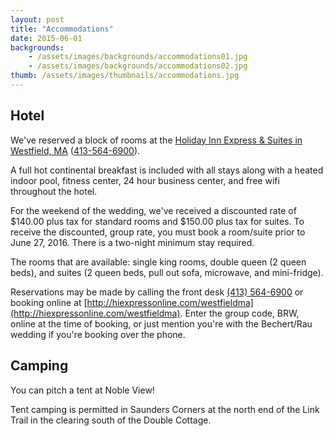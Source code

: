 ```yaml
---
layout: post
title: "Accommodations"
date: 2015-06-01
backgrounds:    
    - /assets/images/backgrounds/accommodations01.jpg
    - /assets/images/backgrounds/accommodations02.jpg
thumb: /assets/images/thumbnails/accommodations.jpg
---
```


## Hotel

We've reserved a block of rooms at the [Holiday Inn Express & Suites in Westfield, MA](http://hiexpress.com/westfieldma) ([413-564-6900](tel:413-564-6900)).

A full hot continental breakfast is included with all stays along with a heated indoor pool, fitness center, 24 hour business center, and free wifi throughout the hotel. 

For the weekend of the wedding, we've received a discounted rate of $140.00 plus tax for standard rooms and $150.00 plus tax for suites. To receive the discounted, group rate, you must book a room/suite prior to June 27, 2016. There is a two-night minimum stay required. 

The rooms that are available: single king rooms, double queen (2 queen beds), and suites (2 queen beds, pull out sofa, microwave, and mini-fridge). 

Reservations may be made by calling the front desk [(413) 564-6900](tel:413-564-6900) or booking online at [http://hiexpressonline.com/westfieldma](http://hiexpressonline.com/westfieldma). Enter the group code, BRW, online at the time of booking, or just mention you're with the Bechert/Rau wedding if you're booking over the phone. 

## Camping 

You can pitch a tent at Noble View! 

Tent camping is permitted in Saunders Corners at the north end of the Link Trail in the clearing south of the Double Cottage.

